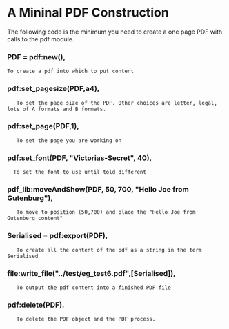 A Mininal PDF Construction
=========================

The following code is the minimum you need to create a one page PDF
with calls to the pdf module.

###   PDF = pdf:new(),

    To create a pdf into which to put content

###    pdf:set_pagesize(PDF,a4),

       To set the page size of the PDF. Other choices are letter, legal, lots of A formats and B formats.

###    pdf:set_page(PDF,1),

       To set the page you are working on

###   pdf:set_font(PDF, "Victorias-Secret", 40),

      To set the font to use until told different

###    pdf_lib:moveAndShow(PDF, 50, 700, "Hello Joe from Gutenburg"),

       To move to position (50,700) and place the "Hello Joe from Gutenberg content"

###    Serialised = pdf:export(PDF),

       To create all the content of the pdf as a string in the term Serialised

###    file:write_file("../test/eg_test6.pdf",[Serialised]),

       To output the pdf content into a finished PDF file

###    pdf:delete(PDF).

       To delete the PDF object and the PDF process.